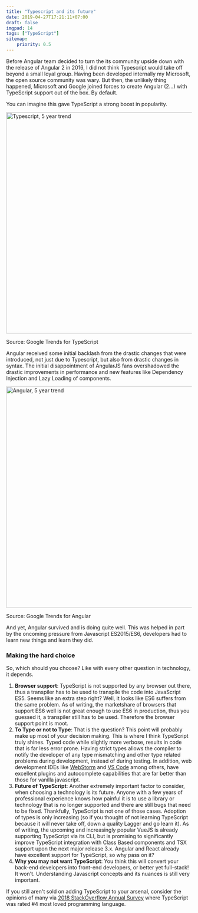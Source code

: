 ```yaml
---
title: "Typescript and its future"
date: 2019-04-27T17:21:11+07:00
draft: false
imgpad: 14
tags: ["TypeScript"]
sitemap:
    priority: 0.5
---
```


Before Angular team decided to turn the its community upside down with the release of Angular 2 in 2016, I did not think Typescript would take off beyond a small loyal group. Having been developed internally my Microsoft, the open source community was wary. But then, the unlikely thing happened, Microsoft and Google joined forces to create Angular (2...) with TypeScript support out of the box. By default. 

You can imagine this gave TypeScript a strong boost in popularity. 
<p>
    <img alt="Typescript, 5 year trend" src="../img/typescript-future/typescript-trend.png" style="width:600px; display: block; padding: {{ .params.imgpad }}" loading="lazy" />
    <div>Source: Google Trends for TypeScript</div>
</p>

Angular received some initial backlash from the drastic changes that were introduced, not just due to Typescript, but also from drastic changes in syntax. The initial disappointment of AngularJS fans overshadowed the drastic improvements in performance and new features like Dependency Injection and Lazy Loading of components. 
<p>
    <img alt="Angular, 5 year trend" src="../img/typescript-future/angular-trend.png" style="width:600px; display: block; padding: {{ .params.imgpad }}" loading="lazy" />
    <div>Source: Google Trends for Angular</div>
</p>

And yet, Angular survived and is doing quite well. This was helped in part by the oncoming pressure from Javascript ES2015/ES6, developers had to learn new things and learn they did. 

### Making the hard choice

So, which should you choose? Like with every other question in technology, it depends. 

1. **Browser support**: TypeScript is not supported by any browser out there, thus a transpiler has to be used to transpile the code into JavaScript ES5. Seems like an extra step right? Well, it looks like ES6 suffers from the same problem. As of writing, the marketshare of browsers that support ES6 well is not great enough to use ES6 in production, thus you guessed it, a transpiler still has to be used. Therefore the browser support point is moot.
2. **To Type or not to Type**: That is the question? This point will probably make up most of your decision making. This is where I think TypeScript truly shines. Typed code while slightly more verbose, results in code that is far less error prone. Having strict types allows the compiler to notify the developer of any type mismatching and other type related problems during development, instead of during testing. In addition, web development IDEs like [WebStorm](https://www.jetbrains.com/webstorm/) and [VS Code](https://code.visualstudio.com/) among others, have excellent plugins and autocomplete capabilities that are far better than those for vanilla javascript. 
3. **Future of TypeScript**: Another extremely important factor to consider, when choosing a technology is its future. Anyone with a few years of professional experience knows how painful it is to use a library or technology that is no longer supported and there are still bugs that need to be fixed. Thankfully, TypeScript is not one of those cases. Adoption of types is only increasing (so if you thought of not learning TypeScript because it will never take off, down a quality Lagger and go learn it). As of writing, the upcoming and increasingly popular VueJS is already supporting TypeScript via its CLI, but is promising to significantly improve TypeScript integration with Class Based components and TSX support upon the next major release 3.x. Angular and React already have excellent support for TypeScript, so why pass on it?
4. **Why you may not want TypeScript**: You think this will convert your back-end developers into front-end developers, or better yet full-stack! It won't. Understanding Javascript concepts and its nuances is still very important.

If you still aren't sold on adding TypeScript to your arsenal, consider the opinions of many via [2018 StackOverflow Annual Survey](https://insights.stackoverflow.com/survey/2018#most-loved-dreaded-and-wanted) where TypeScript was rated #4 most loved programming language. 

